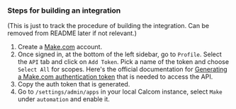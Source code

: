 ### Steps for building an integration
(This is just to track the procedure of building the integration. Can be removed from README later if not relevant.)
1. Create a [Make.com]() account.
2. Once signed in, at the bottom of the left sidebar, go to `Profile`. Select the `API` tab and click on `Add Token`. Pick a name of the token and choose `Select All` for scopes. Here's the official documentation for [Generating a Make.com authentication token](https://www.make.com/en/api-documentation/authentication-token) that is needed to access the API.
3. Copy the auth token that is generated.
4. Go to `/settings/admin/apps` in your local Calcom instance, select `Make` under `automation` and enable it.